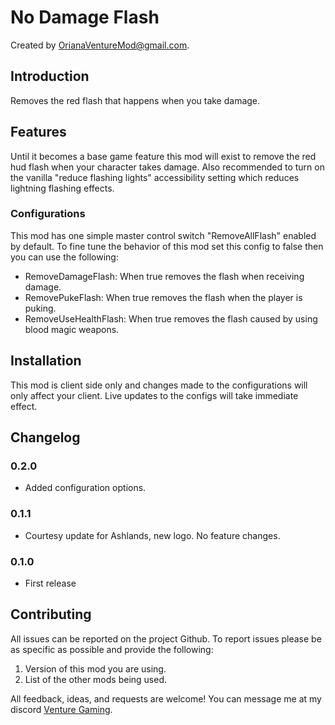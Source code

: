 # No Damage Flash

Created by [OrianaVentureMod@gmail.com](https://github.com/OrianaVenture/VentureValheim).

## Introduction

Removes the red flash that happens when you take damage.

## Features

Until it becomes a base game feature this mod will exist to remove the red hud flash when your character takes damage. Also recommended to turn on the vanilla "reduce flashing lights" accessibility setting which reduces lightning flashing effects.

### Configurations

This mod has one simple master control switch "RemoveAllFlash" enabled by default. To fine tune the behavior of this mod set this config to false then you can use the following:

* RemoveDamageFlash: When true removes the flash when receiving damage.
* RemovePukeFlash: When true removes the flash when the player is puking.
* RemoveUseHealthFlash: When true removes the flash caused by using blood magic weapons.

## Installation

This mod is client side only and changes made to the configurations will only affect your client. Live updates to the configs will take immediate effect.

## Changelog

### 0.2.0

* Added configuration options.

### 0.1.1

* Courtesy update for Ashlands, new logo. No feature changes.

### 0.1.0

* First release

## Contributing

All issues can be reported on the project Github. To report issues please be as specific as possible and provide the following:

1. Version of this mod you are using.
2. List of the other mods being used.

All feedback, ideas, and requests are welcome! You can message me at my discord [Venture Gaming](https://discord.gg/tAd5hapt88).
